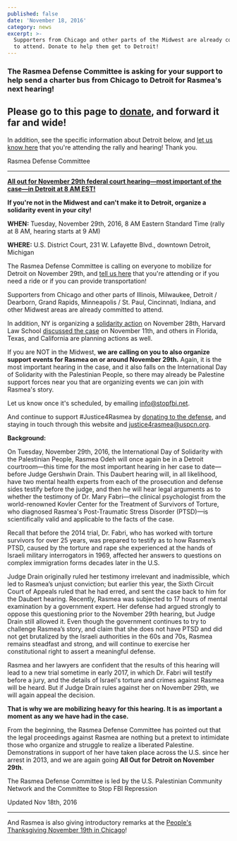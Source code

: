 ```yaml
---
published: false
date: 'November 18, 2016'
category: news
excerpt: >-
  Supporters from Chicago and other parts of the Midwest are already committed
  to attend. Donate to help them get to Detroit!
---
```

### The Rasmea Defense Committee is asking for your support to help send a charter bus from Chicago to Detroit for Rasmea's next hearing!
 
## Please go to this page to [donate](https://www.youcaring.com/rasmeadefensecommittee-695148), and forward it far and wide!

In addition, see the specific information about Detroit below, and [let us know here](https://docs.google.com/forms/d/e/1FAIpQLSf-k4-2GM_TKeXQPWy6NjoKyRblZReGY12B2XggGJPLfOaeLQ/viewform?c=0&w=1) that you're attending the rally and hearing!  Thank you.


Rasmea Defense Committee

*****************************************************

[**All out for November 29th federal court hearing—most important of the case—in Detroit at 8 AM EST!**](https://www.facebook.com/events/572520366283982/)

**If you're not in the Midwest and can't make it to Detroit, organize a solidarity event in your city!**

**WHEN:** Tuesday, November 29th, 2016, 8 AM Eastern Standard Time (rally at 8 AM, hearing starts at 9 AM)

**WHERE:** U.S. District Court, 231 W. Lafayette Blvd., downtown Detroit, Michigan

The Rasmea Defense Committee is calling on everyone to mobilize for Detroit on November 29th, and [tell us here](https://docs.google.com/forms/d/e/1FAIpQLSf-k4-2GM_TKeXQPWy6NjoKyRblZReGY12B2XggGJPLfOaeLQ/viewform?c=0&w=1) that you're attending or if you need a ride or if you can provide transportation!

Supporters from Chicago and other parts of Illinois, Milwaukee, Detroit / Dearborn, Grand Rapids, Minneapolis / St. Paul, Cincinnati, Indiana, and other Midwest areas are already committed to attend.

In addition, NY is organizing a [solidarity action](https://www.facebook.com/events/1378998515443718/) on November 28th, Harvard Law School [discussed the case](http://www.fightbacknews.org/2016/11/13/harvard-students-demand-justice-rasmea) on November 11th, and others in Florida, Texas, and California are planning actions as well.

If you are NOT in the Midwest, **we are calling on you to also organize support events for Rasmea on or around November 29th.** Again, it is the most important hearing in the case, and it also falls on the International Day of Solidarity with the Palestinian People, so there may already be Palestine support forces near you that are organizing events we can join with Rasmea's story.

Let us know once it's scheduled, by emailing info@stopfbi.net.

And continue to support #Justice4Rasmea by [donating to the defense](http://justice4rasmea.org/donate/), and staying in touch through this website and justice4rasmea@uspcn.org.

**Background:**

On Tuesday, November 29th, 2016, the International Day of Solidarity with the Palestinian People, Rasmea Odeh will once again be in a Detroit courtroom—this time for the most important hearing in her case to date—before Judge Gershwin Drain.  This Daubert hearing will, in all likelihood, have two mental health experts from each of the prosecution and defense sides testify before the judge, and then he will hear legal arguments as to whether the testimony of Dr. Mary Fabri—the clinical psychologist from the world-renowned Kovler Center for the Treatment of Survivors of Torture, who diagnosed Rasmea's Post-Traumatic Stress Disorder (PTSD)—is scientifically valid and applicable to the facts of the case.

Recall that before the 2014 trial, Dr. Fabri, who has worked with torture survivors for over 25 years, was prepared to testify as to how Rasmea’s PTSD, caused by the torture and rape she experienced at the hands of Israeli military interrogators in 1969, affected her answers to questions on complex immigration forms decades later in the U.S.

Judge Drain originally ruled her testimony irrelevant and inadmissible, which led to Rasmea’s unjust conviction; but earlier this year, the Sixth Circuit Court of Appeals ruled that he had erred, and sent the case back to him for the Daubert hearing.
Recently, Rasmea was subjected to 17 hours of mental examination by a government expert.  Her defense had argued strongly to oppose this questioning prior to the November 29th hearing, but Judge Drain still allowed it.  Even though the government continues to try to challenge Rasmea’s story, and claim that she does not have PTSD and did not get brutalized by the Israeli authorities in the 60s and 70s, Rasmea remains steadfast and strong, and will continue to exercise her constitutional right to assert a meaningful defense.

Rasmea and her lawyers are confident that the results of this hearing will lead to a new trial sometime in early 2017, in which Dr. Fabri will testify before a jury, and the details of Israel's torture and crimes against Rasmea will be heard.  But if Judge Drain rules against her on November 29th, we will again appeal the decision.

**That is why we are mobilizing heavy for this hearing.  It is as important a moment as any we have had in the case.**

From the beginning, the Rasmea Defense Committee has pointed out that the legal proceedings against Rasmea are nothing but a pretext to intimidate those who organize and struggle to realize a liberated Palestine.  Demonstrations in support of her have taken place across the U.S. since her arrest in 2013, and we are again going **All Out for Detroit on November 29th**.

The Rasmea Defense Committee is led by the U.S. Palestinian Community Network and the Committee to Stop FBI Repression

Updated Nov 18th, 2016

*************************************

And Rasmea is also giving introductory remarks at the [People's Thanksgiving November 19th in Chicago](https://www.facebook.com/events/1274757732576581/)!